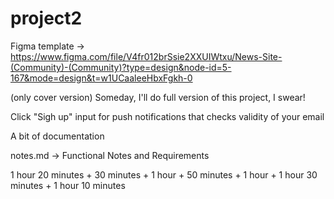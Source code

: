 # project2

Figma template -> https://www.figma.com/file/V4fr012brSsie2XXUIWtxu/News-Site-(Community)-(Community)?type=design&node-id=5-167&mode=design&t=w1UCaaleeHbxFgkh-0

(only cover version)
Someday, I'll do full version of this project, I swear!

Click "Sigh up" input for push notifications that checks validity of your email

A bit of documentation

notes.md -> Functional Notes and Requirements

1 hour 20 minutes + 30 minutes + 1 hour + 50 minutes + 1 hour + 
1 hour 30 minutes + 1 hour 10 minutes